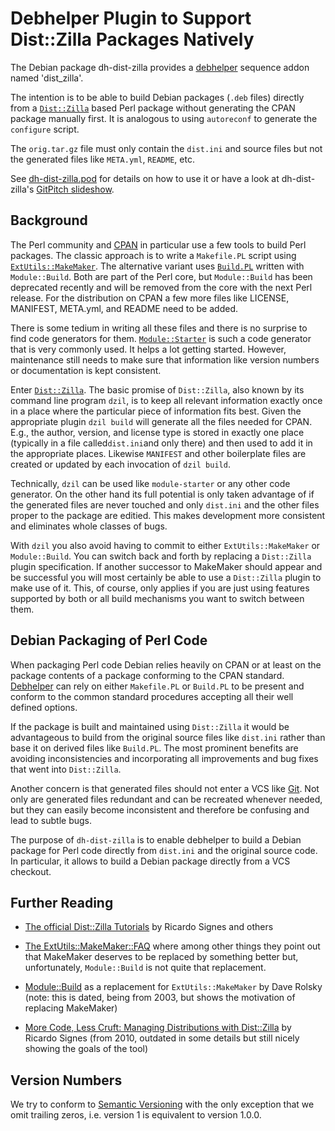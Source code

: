 Debhelper Plugin to Support Dist::Zilla Packages Natively
=========================================================

The Debian package dh-dist-zilla provides a
[debhelper](https://joeyh.name/code/debhelper/) sequence addon named
'dist_zilla'.

The intention is to be able to build Debian packages (`.deb` files)
directly from a [`Dist::Zilla`](http://dzil.org/) based Perl package
without generating the CPAN package manually first.  It is analogous
to using `autoreconf` to generate the `configure` script.

The `orig.tar.gz` file must only contain the `dist.ini` and source
files but not the generated files like `META.yml`, `README`, etc.

See [dh-dist-zilla.pod](dh-dist-zilla.pod) for details on how to use
it or have a look at dh-dist-zilla's
[GitPitch slideshow](https://gitpitch.com/elmar/dh-dist-zilla).

Background
----------

The Perl community and [CPAN](http://www.cpan.org/) in particular use
a few tools to build Perl packages.  The classic approach is to
write a `Makefile.PL` script using
[`ExtUtils::MakeMaker`](http://perldoc.perl.org/ExtUtils/MakeMaker.html).
The alternative variant uses
[`Build.PL`](http://perldoc.perl.org/Module/Build.html)
written with `Module::Build`.  Both are part of the Perl core, but
`Module::Build` has been deprecated recently and will be removed from
the core with the next Perl release.  For the distribution on CPAN a
few more files like LICENSE, MANIFEST, META.yml, and README need to be
added.

There is some tedium in writing all these files and there is no
surprise to find code generators for them.
[`Module::Starter`](https://metacpan.org/pod/Module::Starter)
is such a code generator that is very commonly used.  It helps a lot
getting started.  However, maintenance still needs to make sure that
information like version numbers or documentation is kept consistent.

Enter [`Dist::Zilla`](http://dzil.org/).  The basic promise of
`Dist::Zilla`, also known by its command line program `dzil`, is to
keep all relevant information exactly once in a place where the
particular piece of information fits best.  Given the appropriate
plugin `dzil build` will generate all the files needed for CPAN.
E.g., the author, version, and license type is stored in exactly one place
(typically in a file called`dist.ini`and only there) and then used to add it in
the appropriate places.  Likewise `MANIFEST` and other boilerplate files are
created or updated by each invocation of `dzil build`.

Technically, `dzil` can be used like `module-starter` or any other
code generator.  On the other hand its full potential is only taken
advantage of if the generated files are never touched and only
`dist.ini` and the other files proper to the package are editied.
This makes development more consistent and eliminates whole classes
of bugs.

With `dzil` you also avoid having to commit to either
`ExtUtils::MakeMaker` or `Module::Build`.  You can switch back and
forth by replacing a `Dist::Zilla` plugin specification.  If another
successor to MakeMaker should appear and be successful you will most
certainly be able to use a `Dist::Zilla` plugin to make use of it.  This, of
course, only applies if you are just using features supported by both or all
build mechanisms you want to switch between them.

Debian Packaging of Perl Code
-----------------------------

When packaging Perl code Debian relies heavily on CPAN or at least
on the package contents of a package conforming to the CPAN standard.
[Debhelper](https://joeyh.name/code/debhelper/)
can rely on either `Makefile.PL` or `Build.PL` to be present and
conform to the common standard procedures accepting all their well
defined options.

If the package is built and maintained using `Dist::Zilla` it would
be advantageous to build from the original source files like
`dist.ini` rather than base it on derived files like `Build.PL`.  The
most prominent benefits are avoiding inconsistencies and
incorporating all improvements and bug fixes that went into
`Dist::Zilla`.

Another concern is that generated files should not enter a VCS like
[Git](https://git-scm.com/).  Not only are generated files redundant
and can be recreated whenever needed, but they can easily become
inconsistent and therefore be confusing and lead to subtle bugs.

The purpose of `dh-dist-zilla` is to enable debhelper to build a
Debian package for Perl code directly from `dist.ini` and the
original source code.  In particular, it allows to build a Debian
package directly from a VCS checkout.

Further Reading
---------------

* [The official Dist::Zilla Tutorials](http://dzil.org/tutorial/start.html)
  by Ricardo Signes and others

* [The ExtUtils::MakeMaker::FAQ](http://perldoc.perl.org/ExtUtils/MakeMaker/FAQ.html) where among other things they point out that MakeMaker deserves to be replaced by something better but, unfortunately, `Module::Build` is not quite that replacement.

* [Module::Build](http://www.perl.com/pub/2003/02/12/module1.html) as a
  replacement for `ExtUtils::MakeMaker` by Dave Rolsky (note: this is dated, being
  from 2003, but shows the motivation of replacing MakeMaker)

* [More Code, Less Cruft: Managing Distributions with Dist::Zilla](http://www.perl.com/pub/2010/03/more-code-less-cruft-managing-distributions-with-distzilla.html)
  by Ricardo Signes (from 2010, outdated in some details but still nicely showing
  the goals of the tool)

Version Numbers
---------------

We try to conform to [Semantic Versioning](http://semver.org/) with
the only exception that we omit trailing zeros, i.e. version 1 is
equivalent to version 1.0.0.
